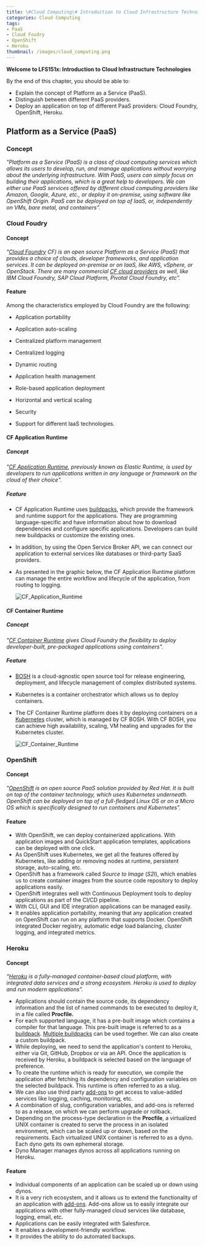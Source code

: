 ```yaml
---
title: \#Cloud Computing\# Introduction to Cloud Infrastructure Technologies(3) Platform as a Service (PaaS)
categories: Cloud Computing
tags:
- PaaS
- Cloud Foudry
- OpenShift
- Heroku
thumbnail: /images/cloud_computing.png
---
```




**Welcome to LFS151x: Introduction to Cloud Infrastructure Technologies**

By the end of this chapter, you should be able to:

- Explain the concept of Platform as a Service (PaaS).
- Distinguish between different PaaS providers.
- Deploy an application on top of different PaaS providers: Cloud Foundry, OpenShift, Heroku.



<!-- more -->



## Platform as a Service (PaaS)

### Concept

*"Platform as a Service (PaaS) is a class of cloud computing services which allows its users to develop, run, and manage applications without worrying about the underlying infrastructure. With PaaS, users can simply focus on building their applications, which is a great help to developers. We can either use PaaS services offered by different cloud computing providers like Amazon, Google, Azure, etc., or deploy it on-premise, using software like OpenShift Origin. PaaS can be deployed on top of IaaS, or, independently on VMs, bare metal, and containers”.*

### Cloud Foudry

#### Concept

*"[Cloud Foundry](https://www.cloudfoundry.org/) CF) is an open source Platform as a Service (PaaS) that provides a choice of clouds, developer frameworks, and application services. It can be deployed on-premise or on IaaS, like AWS, vSphere, or OpenStack. There are many commercial [CF cloud providers](https://www.cloudfoundry.org/learn/certified-providers/) as well, like IBM Cloud Foundry, SAP Cloud Platform, Pivotal Cloud Foundry, etc".*

#### Feature

Among the characteristics employed by Cloud Foundry are the following:

- Application portability

- Application auto-scaling
- Centralized platform management
- Centralized logging
- Dynamic routing
- Application health management
- Role-based application deployment
- Horizontal and vertical scaling
- Security
- Support for different IaaS technologies.

#### CF Application Runtime

##### Concept

*"[CF Application Runtime](https://www.cloudfoundry.org/application-runtime/), previously known as Elastic Runtime, is used by developers to run applications written in any language or framework on the cloud of their choice".*

##### Feature

- CF Application Runtime uses [buildpacks](https://docs.cloudfoundry.org/buildpacks/), which provide the framework and runtime support for the applications. They are programming language-specific and have information about how to download dependencies and configure specific applications. Developers can build new buildpacks or customize the existing ones.

- In addition, by using the Open Service Broker API, we can connect our application to external services like databases or third-party SaaS providers.

- As presented in the graphic below, the CF Application Runtime platform can manage the entire workflow and lifecycle of the application, from routing to logging. 

  ![CF_Application_Runtime](/images/CF_Application_Runtime.jpg)

  

#### CF Container Runtime

##### Concept

*"[CF Container Runtime](https://www.cloudfoundry.org/container-runtime/) gives Cloud Foundry the flexibility to deploy developer-built, pre-packaged applications using containers".*

##### Feature

- [BOSH](https://www.cloudfoundry.org/bosh/) is a cloud-agnostic open source tool for release engineering, deployment, and lifecycle management of complex distributed systems.

- Kubernetes is a container orchestrator which allows us to deploy containers.

- The CF Container Runtime platform does it by deploying containers on a [Kubernetes](https://kubernetes.io/) cluster, which is managed by CF BOSH. With CF BOSH, you can achieve high availability, scaling, VM healing and upgrades for the Kubernetes cluster.

  ![CF_Container_Runtime](/images/CF_Container_Runtime.jpg)

### OpenShift

#### Concept

*"[OpenShift](https://www.openshift.com/) is an open source PaaS solution provided by Red Hat. It is built on top of the container technology, which uses Kubernetes underneath. OpenShift can be deployed on top of a full-fledged Linux OS or on a Micro OS which is specifically designed to run containers and Kubernetes".*

#### Feature

- With OpenShift, we can deploy containerized applications. With application images and QuickStart application templates, applications can be deployed with one click.
- As OpenShift uses Kubernetes, we get all the features offered by Kubernetes, like adding or removing nodes at runtime, persistent storage, auto-scaling, etc.
- OpenShift has a framework called *Source to Image* (*S2I*), which enables us to create container images from the source code repository to deploy applications easily.
- OpenShift integrates well with Continuous Deployment tools to deploy applications as part of the CI/CD pipeline.
- With CLI, GUI and IDE integration applications can be managed easily.
- It enables application portability, meaning that any application created on OpenShift can run on any platform that supports Docker. OpenShift integrated Docker registry, automatic edge load balancing, cluster logging, and integrated metrics.

### Heroku

#### Concept

*“[Heroku](http://www.heroku.com/) is a fully-managed container-based cloud platform, with integrated data services and a strong ecosystem. Heroku is used to deploy and run modern applications”.*

- Applications should contain the source code, its dependency information and the list of named commands to be executed to deploy it, in a file called **Procfile.**
- For each supported language, it has a pre-built image which contains a compiler for that language. This pre-built image is referred to as a [buildpack](https://devcenter.heroku.com/articles/buildpacks). [Multiple buildpacks](https://devcenter.heroku.com/articles/using-multiple-buildpacks-for-an-app) can be used together. We can also create a custom buildpack.
- While deploying, we need to send the application's content to Heroku, either via Git, GitHub, Dropbox or via an API. Once the application is received by Heroku, a buildpack is selected based on the language of preference.
- To create the runtime which is ready for execution, we compile the application after fetching its dependency and configuration variables on the selected buildpack. This runtime is often referred to as a slug.
- We can also use third party [add-ons](https://elements.heroku.com/addons) to get access to value-added services like logging, caching, monitoring, etc.
- A combination of slug, configuration variables, and add-ons is referred to as a release, on which we can perform upgrade or rollback.
- Depending on the process-type declaration in the **Procfile**, a virtualized UNIX container is created to serve the process in an isolated environment, which can be scaled up or down, based on the requirements. Each virtualized UNIX container is referred to as a dyno. Each dyno gets its own ephemeral storage.
- Dyno Manager manages dynos across all applications running on Heroku.

#### Feature

- Individual components of an application can be scaled up or down using dynos.
- It is a very rich ecosystem, and it allows us to extend the functionality of an application with [add-ons](https://elements.heroku.com/addons). Add-ons allow us to easily integrate our applications with other fully-managed cloud services like database, logging, email, etc.
- Applications can be easily integrated with Salesforce.
- It enables a development-friendly workflow.
- It provides the ability to do automated backups.